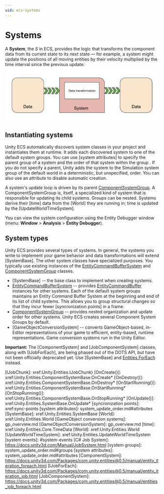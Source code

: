 ```yaml
---
uid: ecs-systems
---
```

# Systems

A **System**, the *S* in ECS,  provides the logic that transforms the component data from its current state to its next state — for example, a system might update the positions of all moving entities by their velocity multiplied by the time interval since the previous update.

![](images/BasicSystem.png)

## Instantiating systems

Unity ECS automatically discovers system classes in your project and instantiates them at runtime. It adds each discovered system to one of the default system groups. You can use [system attributes] to specify the parent group of a system and the order of that system within the group . If you do not specify a parent, Unity adds the system to the Simulation system group of the default world in a deterministic, but unspecified, order. You can also use an attribute to disable automatic creation.

A system's update loop is driven by its parent [ComponentSystemGroup]. A ComponentSystemGroup is, itself, a specialized kind of system that is responsible for updating its child systems. Groups can be nested. Systems derive their [time] data from the [World] they are running in; time is updated by the [UpdateWorldTimeSystem].

You can view the system configuration using the Entity Debugger window (menu: **Window** > **Analysis** > **Entity Debugger**). 

<a name="types"></a>
## System types

Unity ECS provides several types of systems. In general, the systems you write to implement your game behavior and data transformations will extend [SystemBase]. The other system classes have specialized purposes. You typically use existing instances of the [EntityCommandBufferSystem] and [ComponentSystemGroup] classes. 

* [SystemBase] -- the base class to implement when creating systems.
* [EntityCommandBufferSystem] -- provides [EntityCommandBuffer] instances for other systems. Each of the default system groups maintains an Entity Command Buffer System at the beginning and end of its list of child systems. This allows you to group structural changes so that they incur fewer [syncronization points] in a frame.
* [ComponentSystemGroup] -- provides nested organization and update order for other systems. Unity ECS creates several Component System Groups by default.
* [GameObjectConversionSystem] -- converts GameObject-based, in-Editor representations of your game to efficient, entity-based, runtime representations. Game conversion systems run in the Unity Editor.

**Important:** The [ComponentSystem] and [JobComponentSystem] classes, along with [IJobForEach], are being phased out of the DOTS API, but have not been officially deprecated yet. Use [SystemBase] and [Entities.ForEach] instead.


[ComponentSystemGroup]: xref:ecs-system-update-order
[Entities.ForEach]: xref:Unity.Entities.SystemBase.Entities
[Job.WithCode]: xref:Unity.Entities.SystemBase.Job
[EntityCommandBufferSystem]: xref:ecs-entity-command-buffer
[EntityCommandBuffer]: xref:Unity.Entities.EntityCommandBuffer
[IJobChunk]: xref:Unity.Entities.IJobChunk)
[OnCreate()]: xref:Unity.Entities.ComponentSystemBase.OnCreate*
[OnDestroy()]: xref:Unity.Entities.ComponentSystemBase.OnDestroy*
[OnStartRunning()]: xref:Unity.Entities.ComponentSystemBase.OnStartRunning*
[OnStopRunning()]: xref:Unity.Entities.ComponentSystemBase.OnStopRunning*
[OnUpdate()]: xref:Unity.Entities.SystemBase.OnUpdate*
[syncronization points]: xref:sync-points
[system attributes]: system_update_order.md#attributes
[SystemBase]: xref:Unity.Entities.SystemBase
[World]: xref:Unity.Entities.World
[GameObject conversion systems]: gp_overview.md
[GameObjectConversionSystem]: gp_overview.md
[time]: xref:Unity.Entities.Core.TimeData
[World]: xref:Unity.Entities.World
[UpdateWorldTimeSystem]: xref:Unity.Entities.UpdateWorldTimeSystem
[system events]: #system-events
[C# Job System]: https://docs.unity3d.com/Manual/JobSystem.html
[system groups]: system_update_order.md#groups
[system attributes]: system_update_order.md#attributes
[ComponentSystem]: https://docs.unity3d.com/Packages/com.unity.entities@0.5/manual/entity_iteration_foreach.html
[IJobForEach]: https://docs.unity3d.com/Packages/com.unity.entities@0.5/manual/entity_iteration_job.html
[JobComponentSystem]: https://docs.unity3d.com/Packages/com.unity.entities@0.5/manual/entities_job_foreach.html

